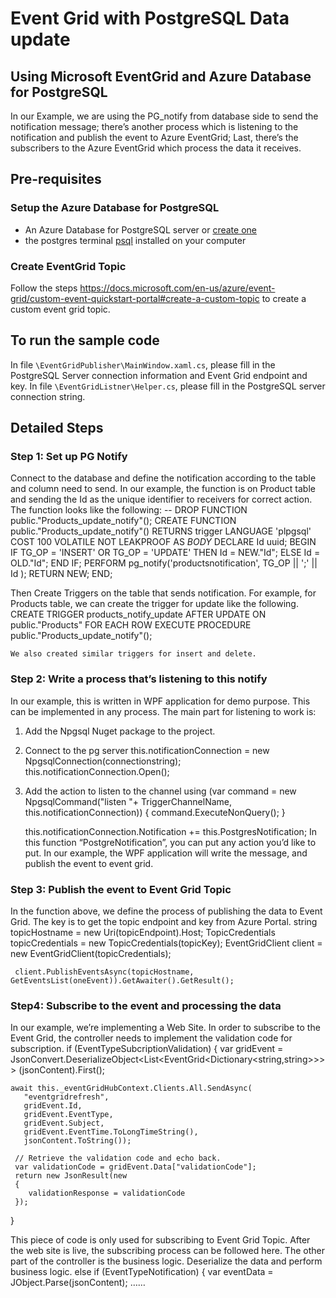 # Event Grid with PostgreSQL Data update 
## Using Microsoft EventGrid and Azure Database for PostgreSQL

In our Example, we are using the PG_notify from database side to send the notification message; there’s another process which is listening to the notification and publish the event to Azure EventGrid; Last, there’s the subscribers to the Azure EventGrid which process the data it receives.



## Pre-requisites
### Setup the Azure Database for PostgreSQL
- An Azure Database for PostgreSQL server or [create one](https://docs.microsoft.com/en-us/azure/postgresql/quickstart-create-server-database-portal)
- the postgres terminal [psql](https://www.postgresql.org/docs/9.6/static/app-psql.html) installed on your computer

### Create EventGrid Topic
Follow the steps https://docs.microsoft.com/en-us/azure/event-grid/custom-event-quickstart-portal#create-a-custom-topic to create a custom event grid topic.  

## To run the sample code
In file ```\EventGridPublisher\MainWindow.xaml.cs```, please fill in the PostgreSQL Server connection information and Event Grid endpoint and key.
In file ```\EventGridListner\Helper.cs```, please fill in the PostgreSQL server connection string. 

## Detailed Steps
### Step 1: Set up PG Notify
Connect to the database and define the notification according to the table and column need to send.
In our example, the function is on Product table and sending the Id as the unique identifier to receivers for correct action. The function looks like the following: 
-- DROP FUNCTION public."Products_update_notify"();
CREATE FUNCTION public."Products_update_notify"()
    RETURNS trigger
    LANGUAGE 'plpgsql'
    COST 100
    VOLATILE NOT LEAKPROOF 
AS $BODY$
DECLARE
  Id uuid;
BEGIN
  IF TG_OP = 'INSERT' OR TG_OP = 'UPDATE' THEN
    Id = NEW."Id";
  ELSE
    Id = OLD."Id";
  END IF;
  PERFORM pg_notify('productsnotification', TG_OP || ';' || Id );
  RETURN NEW;
END;

Then Create Triggers on the table that sends notification. For example, for Products table, we can create the trigger for update like the following.
CREATE TRIGGER products_notify_update
    AFTER UPDATE 
    ON public."Products"
    FOR EACH ROW
    EXECUTE PROCEDURE public."Products_update_notify"();

	We also created similar triggers for insert and delete.

### Step 2: Write a process that’s listening to this notify 
In our example, this is written in WPF application for demo purpose. This can be implemented in any process. 
The main part for listening to work is:
1.	Add the Npgsql Nuget package to the project.
2.	Connect to the pg server
    this.notificationConnection = new NpgsqlConnection(connectionstring);
    this.notificationConnection.Open();

3.	Add the action to listen to the channel
    using (var command = new NpgsqlCommand("listen "+ TriggerChannelName, this.notificationConnection))
    {
          command.ExecuteNonQuery();
    }

    this.notificationConnection.Notification += this.PostgresNotification;
In this function “PostgreNotification”, you can put any action you’d like to put. In our example, the WPF application will write the message, and publish the event to event grid.

### Step 3: Publish the event to Event Grid Topic
In the function above, we define the process of publishing the data to Event Grid. The key is to get the topic endpoint and key from Azure Portal.
     string topicHostname = new Uri(topicEndpoint).Host;
     TopicCredentials topicCredentials = new TopicCredentials(topicKey);
     EventGridClient client = new EventGridClient(topicCredentials);

     client.PublishEventsAsync(topicHostname, GetEventsList(oneEvent)).GetAwaiter().GetResult();


### Step4: Subscribe to the event and processing the data
In our example, we’re implementing a Web Site. In order to subscribe to the Event Grid, the controller needs to implement the validation code for subscription. 
if (EventTypeSubcriptionValidation)
{
   var gridEvent =
   JsonConvert.DeserializeObject<List<EventGrid<Dictionary<string,string>>>> 
         (jsonContent).First();

    await this._eventGridHubContext.Clients.All.SendAsync(
       "eventgridrefresh",
       gridEvent.Id,
       gridEvent.EventType,
       gridEvent.Subject,
       gridEvent.EventTime.ToLongTimeString(),
       jsonContent.ToString());

     // Retrieve the validation code and echo back.
     var validationCode = gridEvent.Data["validationCode"];
     return new JsonResult(new
     {
        validationResponse = validationCode
     });

   }

This piece of code is only used for subscribing to Event Grid Topic. After the web site is live, the subscribing process can be followed here. 
The other part of the controller is the business logic. Deserialize the data and perform business logic.
else if (EventTypeNotification)
{
   var eventData = JObject.Parse(jsonContent);
   ……

